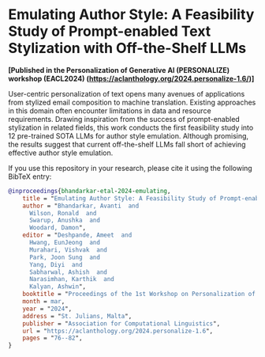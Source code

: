 # Emulating Author Style: A Feasibility Study of Prompt-enabled Text Stylization with Off-the-Shelf LLMs
**[Published in the Personalization of Generative AI (PERSONALIZE) workshop (EACL2024) (https://aclanthology.org/2024.personalize-1.6/)]**

User-centric personalization of text opens many avenues of applications from stylized email composition to machine translation. Existing approaches in this domain often encounter limitations in data and resource requirements. Drawing inspiration from the success of prompt-enabled stylization in related fields, this work conducts the first feasibility study into 12 pre-trained SOTA LLMs for author style emulation. Although promising, the results suggest that current off-the-shelf LLMs fall short of achieving effective author style emulation. 

If you use this repository in your research, please cite it using the following BibTeX entry:

```bibtex
@inproceedings{bhandarkar-etal-2024-emulating,
    title = "Emulating Author Style: A Feasibility Study of Prompt-enabled Text Stylization with Off-the-Shelf {LLM}s",
    author = "Bhandarkar, Avanti  and
      Wilson, Ronald  and
      Swarup, Anushka  and
      Woodard, Damon",
    editor = "Deshpande, Ameet  and
      Hwang, EunJeong  and
      Murahari, Vishvak  and
      Park, Joon Sung  and
      Yang, Diyi  and
      Sabharwal, Ashish  and
      Narasimhan, Karthik  and
      Kalyan, Ashwin",
    booktitle = "Proceedings of the 1st Workshop on Personalization of Generative AI Systems (PERSONALIZE 2024)",
    month = mar,
    year = "2024",
    address = "St. Julians, Malta",
    publisher = "Association for Computational Linguistics",
    url = "https://aclanthology.org/2024.personalize-1.6",
    pages = "76--82",
}
